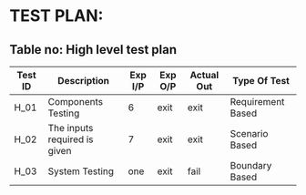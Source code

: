 # TEST PLAN:
## Table no: High level test plan


| Test ID  | Description                                                              | Exp I/P  | Exp O/P    |	Actual Out  |            Type Of Test        |
|----------|--------------------------------------------------------------------------|----------|------------|-------------|--------------------------------|
| H_01     | Components Testing                                                       | 6        | exit       |   exit      |             Requirement Based  |
| H_02     | The inputs required is given                                             | 7        | exit       |   exit      |                 Scenario Based |
| H_03     | System Testing                                                           | one      | exit       |   fail      |                  Boundary Based|
 
 
 
